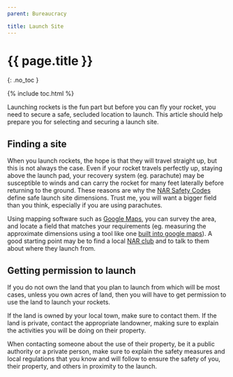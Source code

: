 ```yaml
---
parent: Bureaucracy

title: Launch Site
---
```


<!-- Page title (excluded from Table of Contents) -->
<h1>{{ page.title }}</h1>{: .no_toc }

{% include toc.html %} <!-- Table of Contents -->

Launching rockets is the fun part but before you can fly your rocket, you need
to secure a safe, secluded location to launch. This article should help prepare
you for selecting and securing a launch site.

## Finding a site

When you launch rockets, the hope is that they will travel straight up, but this
is not always the case. Even if your rocket travels perfectly up, staying above
the launch pad, your recovery system (eg. parachute) may be susceptible to winds
and can carry the rocket for many feet laterally before returning to the ground.
These reasons are why the [NAR Safety Codes][nar-codes] define safe launch site
dimensions. Trust me, you will want a bigger field than you think, especially if
you are using parachutes.

Using mapping software such as [Google Maps][google-maps], you can survey the area,
and locate a field that matches your requirements (eg. measuring the approximate
dimensions using a tool like one [built into google maps][google-maps-measure]).
A good starting point may be to find a local [NAR club][nar-club-locator] and to
talk to them about where they launch from.

## Getting permission to launch

If you do not own the land that you plan to launch from which will be most cases,
unless you own acres of land, then you will have to get permission to use the
land to launch your rockets.

If the land is owned by your local town, make sure to contact them. If the land
is private, contact the appropriate landowner, making sure to explain the activities
you will be doing on their property.

When contacting someone about the use of their property, be it a public authority
or a private person, make sure to explain the safety measures and local regulations
that you know and will follow to ensure the safety of you, their property, and others
in proximity to the launch.

[nar-club-locator]: https://www.nar.org/find-a-local-club/nar-map-locator/
[nar-codes]: https://www.nar.org/safety-codes-2/
[google-maps]: https://www.google.com/maps
[google-maps-measure]: https://support.google.com/maps/answer/1628031?hl=en&co=GENIE.Platform%3DDesktop
